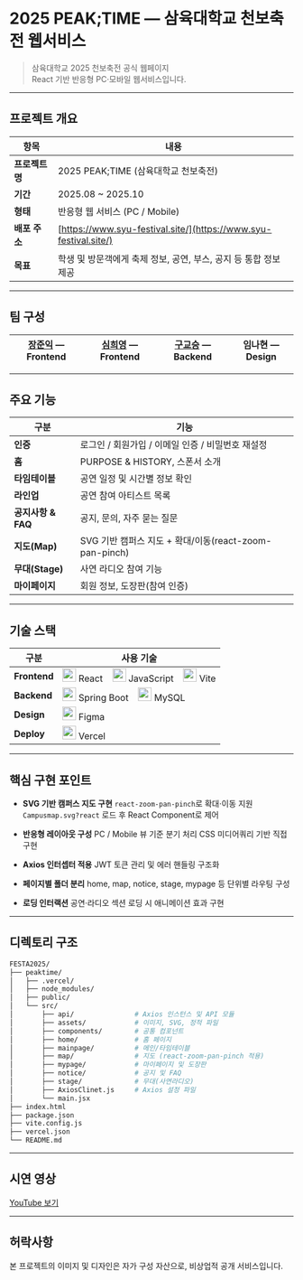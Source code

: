 # 2025 PEAK;TIME — 삼육대학교 천보축전 웹서비스

> 삼육대학교 2025 천보축전 공식 웹페이지<br/>
> React 기반 반응형 PC·모바일 웹서비스입니다.

---

## 프로젝트 개요

| 항목        | 내용                                                               |
| --------- | ---------------------------------------------------------------- |
| **프로젝트명** | 2025 PEAK;TIME (삼육대학교 천보축전)                                      |
| **기간**    | 2025.08 ~ 2025.10                                                |
| **형태**    | 반응형 웹 서비스 (PC / Mobile)                                          |
| **배포 주소** | [https://www.syu-festival.site/](https://www.syu-festival.site/) |
| **목표**    | 학생 및 방문객에게 축제 정보, 공연, 부스, 공지 등 통합 정보 제공                          |

---

## 팀 구성

<div align="center">

| [장준익](https://github.com/No4hh4oN) — Frontend | [심희영](https://github.com/heeyoung00) — Frontend | [구교승](https://github.com/GyoseungKu) — Backend | 임나현 — Design |
| :-------------------------------------------: | :---------------------------------------------: | :--------------------------------------------: | :----------: |

</div>

---

## 주요 기능

| 구분             | 기능                                          |
| -------------- | ------------------------------------------- |
| **인증**         | 로그인 / 회원가입 / 이메일 인증 / 비밀번호 재설정              |
| **홈**          | PURPOSE & HISTORY, 스폰서 소개                   |
| **타임테이블**      | 공연 일정 및 시간별 정보 확인                           |
| **라인업**        | 공연 참여 아티스트 목록                               |
| **공지사항 & FAQ** | 공지, 문의, 자주 묻는 질문                            |
| **지도(Map)**    | SVG 기반 캠퍼스 지도 + 확대/이동(react-zoom-pan-pinch) |
| **무대(Stage)**  | 사연 라디오 참여 기능                                |
| **마이페이지**      | 회원 정보, 도장판(참여 인증)                           |

---

## 기술 스택

| 구분           | 사용 기술                                                                                                                                                                                                                                                                                                                                                                               |
| ------------ | ----------------------------------------------------------------------------------------------------------------------------------------------------------------------------------------------------------------------------------------------------------------------------------------------------------------------------------------------------------------------------------- |
| **Frontend** | <img src="https://cdn.jsdelivr.net/gh/devicons/devicon/icons/react/react-original.svg" width="24" height="24"/> React    <img src="https://cdn.jsdelivr.net/gh/devicons/devicon/icons/javascript/javascript-original.svg" width="24" height="24"/> JavaScript    <img src="https://cdn.jsdelivr.net/gh/devicons/devicon/icons/vite/vite-original.svg" width="24" height="24"/> Vite |
| **Backend**  | <img src="https://cdn.jsdelivr.net/gh/devicons/devicon/icons/spring/spring-original.svg" width="24" height="24"/> Spring Boot    <img src="https://cdn.jsdelivr.net/gh/devicons/devicon/icons/mysql/mysql-original.svg" width="24" height="24"/> MySQL                                                                                                                              |
| **Design**   | <img src="https://cdn.jsdelivr.net/gh/devicons/devicon/icons/figma/figma-original.svg" width="24" height="24"/> Figma                                                                                                                                                                                                                                                               |
| **Deploy**   | <img src="https://cdn.jsdelivr.net/gh/devicons/devicon/icons/vercel/vercel-original.svg" width="24" height="24"/> Vercel                                                                                                                                                                                                                                                            |

---

## 핵심 구현 포인트

* **SVG 기반 캠퍼스 지도 구현**
  `react-zoom-pan-pinch`로 확대·이동 지원
  `Campusmap.svg?react` 로드 후 React Component로 제어

* **반응형 레이아웃 구성**
  PC / Mobile 뷰 기준 분기 처리
  CSS 미디어쿼리 기반 직접 구현

* **Axios 인터셉터 적용**
  JWT 토큰 관리 및 에러 핸들링 구조화

* **페이지별 폴더 분리**
  home, map, notice, stage, mypage 등 단위별 라우팅 구성

* **로딩 인터랙션**
  공연·라디오 섹션 로딩 시 애니메이션 효과 구현

---

## 디렉토리 구조

```bash
FESTA2025/
├── peaktime/
│   ├── .vercel/
│   ├── node_modules/
│   ├── public/
│   └── src/
│       ├── api/               # Axios 인스턴스 및 API 모듈
│       ├── assets/            # 이미지, SVG, 정적 파일
│       ├── components/        # 공통 컴포넌트
│       ├── home/              # 홈 페이지
│       ├── mainpage/          # 메인/타임테이블
│       ├── map/               # 지도 (react-zoom-pan-pinch 적용)
│       ├── mypage/            # 마이페이지 및 도장판
│       ├── notice/            # 공지 및 FAQ
│       ├── stage/             # 무대(사연라디오)
│       ├── AxiosClinet.js     # Axios 설정 파일
│       └── main.jsx
├── index.html
├── package.json
├── vite.config.js
├── vercel.json
└── README.md
```

---

## 시연 영상

[YouTube 보기](https://www.youtube.com/watch?v=UCfE8hISmPw)

---

## 허락사항

본 프로젝트의 이미지 및 디자인은 자가 구성 자산으로, 비상업적 공개 서비스입니다.
